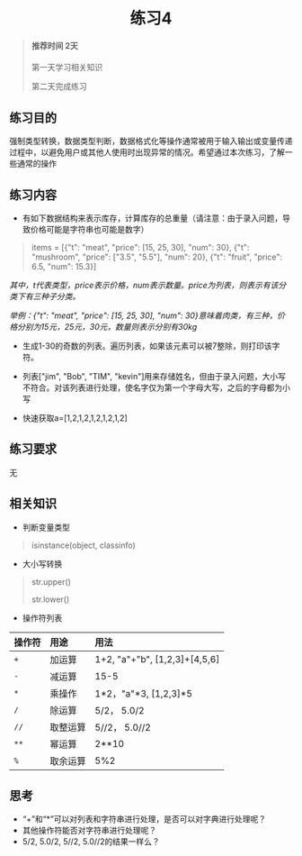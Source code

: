 # <center>练习4</center>

<!-- toc -->

> #### 推荐时间 2天
>
> 第一天学习相关知识
>
> 第二天完成练习

## 练习目的

强制类型转换，数据类型判断，数据格式化等操作通常被用于输入输出或变量传递过程中，以避免用户或其他人使用时出现异常的情况。希望通过本次练习，了解一些通常的操作

## 练习内容

* 有如下数据结构来表示库存，计算库存的总重量（请注意：由于录入问题，导致价格可能是字符串也可能是数字）


> items = [{"t": "meat", "price": [15, 25, 30], "num": 30}, {"t": "mushroom", "price": ["3.5", "5.5"], "num": 20}, {"t": "fruit", "price": 6.5, "num": 15.3}]
               
_其中，t代表类型，price表示价格，num表示数量。price为列表，则表示有该分类下有三种子分类。_
        
_举例：{"t": "meat", "price": [15, 25, 30], "num": 30}意味着肉类，有三种，价格分别为15元，25元，30元，数量则表示分别有30kg_

* 生成1-30的奇数的列表。遍历列表，如果该元素可以被7整除，则打印该字符。

* 列表["jim", "Bob", "TIM", "kevin"]用来存储姓名，但由于录入问题，大小写不符合。对该列表进行处理，使名字仅为第一个字母大写，之后的字母都为小写

* 快速获取a=[1,2,1,2,1,2,1,2,1,2]

## 练习要求

无

## 相关知识

* 判断变量类型
    
> isinstance(object, classinfo)

* 大小写转换
    
> str.upper()
>
> str.lower()

* 操作符列表
    
操作符 | 用途  | 用法
----- | :--- | :----
`+`   | 加运算 | 1+2, "a"+"b", [1,2,3]+[4,5,6]
`-`   | 减运算 | 15-5
`*`   | 乘操作 | 1\*2，"a"\*3, [1,2,3]\*5
`/`   | 除运算 | 5/2， 5.0/2
`//`  | 取整运算 | 5//2， 5.0//2
`**`  | 幂运算 | 2**10
`%`   | 取余运算 | 5%2
    
## 思考

* “+”和“*”可以对列表和字符串进行处理，是否可以对字典进行处理呢？
* 其他操作符能否对字符串进行处理呢？
* 5/2, 5.0/2, 5//2, 5.0//2的结果一样么？
